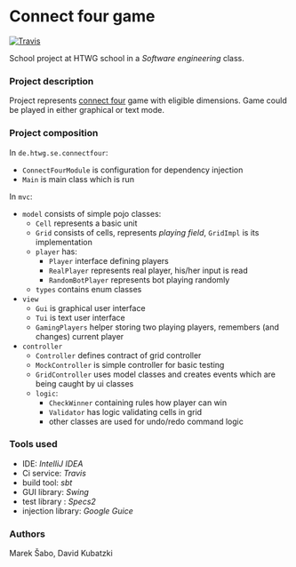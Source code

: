 # Connect four game
[![Travis](https://travis-ci.org/mareksabo/game-connect-four.svg)](https://travis-ci.org/mareksabo/game-connect-four)

School project at HTWG school in a _Software engineering_ class.

### Project description

Project represents [connect four](https://en.wikipedia.org/wiki/Connect_Four) game
with eligible dimensions. Game could be played in either graphical or text mode.

### Project composition

In `de.htwg.se.connectfour`:

- `ConnectFourModule` is configuration for dependency injection
- `Main` is main class which is run

In `mvc`:
- `model` consists of simple pojo classes:
  - `Cell` represents a basic unit
  - `Grid` consists of cells, represents *playing field*, `GridImpl` is its implementation
  - `player` has:
    - `Player` interface defining players
    - `RealPlayer` represents real player, his/her input is read
    - `RandomBotPlayer` represents bot playing randomly
  - `types` contains enum classes
- `view`
  - `Gui` is graphical user interface
  - `Tui` is text user interface
  - `GamingPlayers` helper storing two playing players, remembers (and changes) current player   
- `controller`
  - `Controller` defines contract of grid controller
  - `MockController` is simple controller for basic testing
  - `GridController` uses model classes and creates events which are being caught by ui classes
  - `logic`:
    - `CheckWinner` containing rules how player can win
    - `Validator` has logic validating cells in grid
    - other classes are used for undo/redo command logic
  
### Tools used

- IDE: _IntelliJ IDEA_
- Ci service: _Travis_
- build tool: _sbt_
- GUI library: _Swing_
- test library : _Specs2_
- injection library: _Google Guice_

### Authors

Marek Šabo, David Kubatzki
